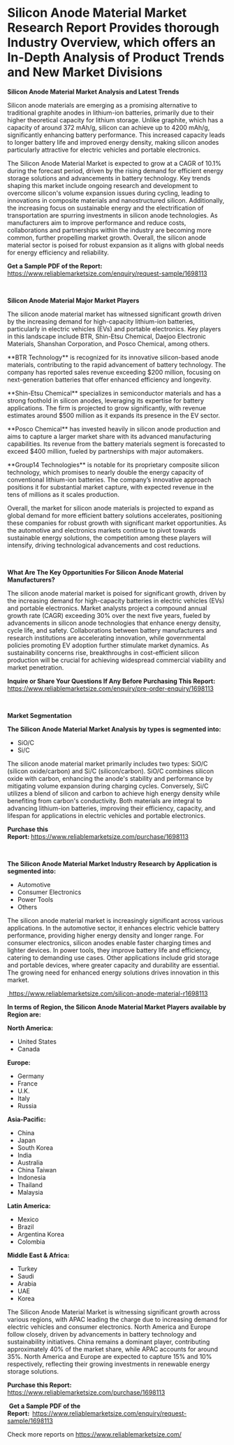 <p><h1>Silicon Anode Material Market Research Report Provides thorough Industry Overview, which offers an In-Depth Analysis of Product Trends and New Market Divisions</h1></p><p><strong>Silicon Anode Material Market Analysis and Latest Trends</strong></p>
<p><p>Silicon anode materials are emerging as a promising alternative to traditional graphite anodes in lithium-ion batteries, primarily due to their higher theoretical capacity for lithium storage. Unlike graphite, which has a capacity of around 372 mAh/g, silicon can achieve up to 4200 mAh/g, significantly enhancing battery performance. This increased capacity leads to longer battery life and improved energy density, making silicon anodes particularly attractive for electric vehicles and portable electronics.</p><p>The Silicon Anode Material Market is expected to grow at a CAGR of 10.1% during the forecast period, driven by the rising demand for efficient energy storage solutions and advancements in battery technology. Key trends shaping this market include ongoing research and development to overcome silicon's volume expansion issues during cycling, leading to innovations in composite materials and nanostructured silicon. Additionally, the increasing focus on sustainable energy and the electrification of transportation are spurring investments in silicon anode technologies. As manufacturers aim to improve performance and reduce costs, collaborations and partnerships within the industry are becoming more common, further propelling market growth. Overall, the silicon anode material sector is poised for robust expansion as it aligns with global needs for energy efficiency and reliability.</p></p>
<p><strong>Get a Sample PDF of the Report:&nbsp;</strong> <a href="https://www.reliablemarketsize.com/enquiry/request-sample/1698113?utm_campaign=1131&utm_medium=2&utm_source=Github&utm_content=ia&utm_term=30012025&utm_id=silicon-anode-material">https://www.reliablemarketsize.com/enquiry/request-sample/1698113</a></p>
<p>&nbsp;</p>
<p><strong>Silicon Anode Material Major Market Players</strong></p>
<p><p>The silicon anode material market has witnessed significant growth driven by the increasing demand for high-capacity lithium-ion batteries, particularly in electric vehicles (EVs) and portable electronics. Key players in this landscape include BTR, Shin-Etsu Chemical, Daejoo Electronic Materials, Shanshan Corporation, and Posco Chemical, among others.</p><p>**BTR Technology** is recognized for its innovative silicon-based anode materials, contributing to the rapid advancement of battery technology. The company has reported sales revenue exceeding $200 million, focusing on next-generation batteries that offer enhanced efficiency and longevity.</p><p>**Shin-Etsu Chemical** specializes in semiconductor materials and has a strong foothold in silicon anodes, leveraging its expertise for battery applications. The firm is projected to grow significantly, with revenue estimates around $500 million as it expands its presence in the EV sector.</p><p>**Posco Chemical** has invested heavily in silicon anode production and aims to capture a larger market share with its advanced manufacturing capabilities. Its revenue from the battery materials segment is forecasted to exceed $400 million, fueled by partnerships with major automakers.</p><p>**Group14 Technologies** is notable for its proprietary composite silicon technology, which promises to nearly double the energy capacity of conventional lithium-ion batteries. The company’s innovative approach positions it for substantial market capture, with expected revenue in the tens of millions as it scales production.</p><p>Overall, the market for silicon anode materials is projected to expand as global demand for more efficient battery solutions accelerates, positioning these companies for robust growth with significant market opportunities. As the automotive and electronics markets continue to pivot towards sustainable energy solutions, the competition among these players will intensify, driving technological advancements and cost reductions.</p></p>
<p>&nbsp;</p>
<p><strong>What Are The Key Opportunities For Silicon Anode Material Manufacturers?</strong></p>
<p><p>The silicon anode material market is poised for significant growth, driven by the increasing demand for high-capacity batteries in electric vehicles (EVs) and portable electronics. Market analysts project a compound annual growth rate (CAGR) exceeding 30% over the next five years, fueled by advancements in silicon anode technologies that enhance energy density, cycle life, and safety. Collaborations between battery manufacturers and research institutions are accelerating innovation, while governmental policies promoting EV adoption further stimulate market dynamics. As sustainability concerns rise, breakthroughs in cost-efficient silicon production will be crucial for achieving widespread commercial viability and market penetration.</p></p>
<p><strong>Inquire or Share Your Questions If Any Before Purchasing This Report:</strong> <a href="https://www.reliablemarketsize.com/enquiry/pre-order-enquiry/1698113?utm_campaign=1131&utm_medium=2&utm_source=Github&utm_content=ia&utm_term=30012025&utm_id=silicon-anode-material">https://www.reliablemarketsize.com/enquiry/pre-order-enquiry/1698113</a></p>
<p>&nbsp;</p>
<p><strong>Market Segmentation</strong></p>
<p><strong>The Silicon Anode Material Market Analysis by types is segmented into:</strong></p>
<p><ul><li>SiO/C</li><li>Si/C</li></ul></p>
<p><p>The silicon anode material market primarily includes two types: SiO/C (silicon oxide/carbon) and Si/C (silicon/carbon). SiO/C combines silicon oxide with carbon, enhancing the anode's stability and performance by mitigating volume expansion during charging cycles. Conversely, Si/C utilizes a blend of silicon and carbon to achieve high energy density while benefiting from carbon's conductivity. Both materials are integral to advancing lithium-ion batteries, improving their efficiency, capacity, and lifespan for applications in electric vehicles and portable electronics.</p></p>
<p><strong>Purchase this Report:&nbsp;</strong><a href="https://www.reliablemarketsize.com/purchase/1698113?utm_campaign=1131&utm_medium=2&utm_source=Github&utm_content=ia&utm_term=30012025&utm_id=silicon-anode-material">https://www.reliablemarketsize.com/purchase/1698113</a></p>
<p>&nbsp;</p>
<p><strong>The Silicon Anode Material Market Industry Research by Application is segmented into:</strong></p>
<p><ul><li>Automotive</li><li>Consumer Electronics</li><li>Power Tools</li><li>Others</li></ul></p>
<p><p>The silicon anode material market is increasingly significant across various applications. In the automotive sector, it enhances electric vehicle battery performance, providing higher energy density and longer range. For consumer electronics, silicon anodes enable faster charging times and lighter devices. In power tools, they improve battery life and efficiency, catering to demanding use cases. Other applications include grid storage and portable devices, where greater capacity and durability are essential. The growing need for enhanced energy solutions drives innovation in this market.</p></p>
<p><a href="https://www.reliablemarketsize.com/silicon-anode-material-r1698113?utm_campaign=1131&utm_medium=2&utm_source=Github&utm_content=ia&utm_term=30012025&utm_id=silicon-anode-material">&nbsp;https://www.reliablemarketsize.com/silicon-anode-material-r1698113</a></p>
<p><strong>In terms of Region, the Silicon Anode Material Market Players available by Region are:</strong></p>
<p>
    <p> <strong> North America: </strong>
        <ul>
            <li>United States</li>
            <li>Canada</li>
        </ul>
        </p> 
    <p> <strong> Europe: </strong>
        <ul>
            <li>Germany</li>
            <li>France</li>
            <li>U.K.</li>
            <li>Italy</li>
            <li>Russia</li>
        </ul>
        </p> 
    <p> <strong> Asia-Pacific: </strong>
        <ul>
            <li>China</li>
            <li>Japan</li>
            <li>South Korea</li>
            <li>India</li>
            <li>Australia</li>
            <li>China Taiwan</li>
            <li>Indonesia</li>
            <li>Thailand</li>
            <li>Malaysia</li>
        </ul>
        </p> 
    <p> <strong> Latin America: </strong>
        <ul>
            <li>Mexico</li>
            <li>Brazil</li>
            <li>Argentina Korea</li>
            <li>Colombia</li>
        </ul>
        </p> 
    <p> <strong> Middle East & Africa: </strong>
        <ul>
            <li>Turkey</li>
            <li>Saudi</li>
            <li>Arabia</li>
            <li>UAE</li>
            <li>Korea</li>
        </ul>
    </p>
    </p>
<p><p>The Silicon Anode Material Market is witnessing significant growth across various regions, with APAC leading the charge due to increasing demand for electric vehicles and consumer electronics. North America and Europe follow closely, driven by advancements in battery technology and sustainability initiatives. China remains a dominant player, contributing approximately 40% of the market share, while APAC accounts for around 35%. North America and Europe are expected to capture 15% and 10% respectively, reflecting their growing investments in renewable energy storage solutions.</p></p>
<p><strong>Purchase this Report: </strong><a href="https://www.reliablemarketsize.com/purchase/1698113?utm_campaign=1131&utm_medium=2&utm_source=Github&utm_content=ia&utm_term=30012025&utm_id=silicon-anode-material">https://www.reliablemarketsize.com/purchase/1698113</a></p>
<p>&nbsp;<strong>Get a Sample PDF of the Report:&nbsp;&nbsp;</strong><a href="https://www.reliablemarketsize.com/enquiry/request-sample/1698113?utm_campaign=1131&utm_medium=2&utm_source=Github&utm_content=ia&utm_term=30012025&utm_id=silicon-anode-material">https://www.reliablemarketsize.com/enquiry/request-sample/1698113</a></p>
<p><strong></strong></p>
<p>Check more reports on <a href="https://www.reliablemarketsize.com/?utm_campaign=1131&utm_medium=2&utm_source=Github&utm_content=ia&utm_term=30012025&utm_id=silicon-anode-material">https://www.reliablemarketsize.com/</a></p>